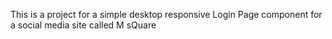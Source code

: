 This is a project for a simple desktop responsive Login Page component for a social media site called M sQuare